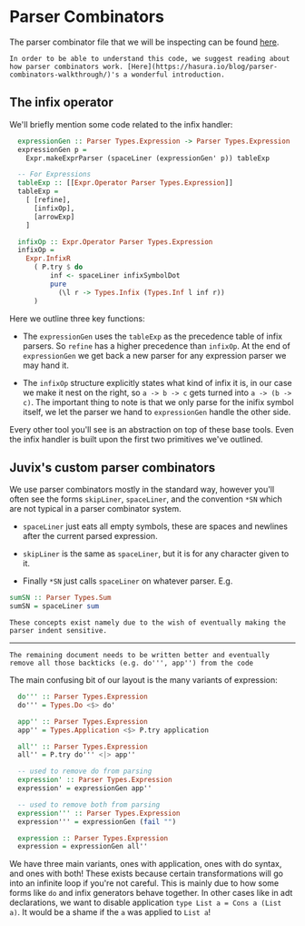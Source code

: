 
# Parser Combinators

The parser combinator file that we will be inspecting can be found
[here](https://github.com/heliaxdev/juvix/blob/develop/library/Frontend/src/Juvix/Frontend/Parser.hs).


```{note}
In order to be able to understand this code, we suggest reading about
how parser combinators work. [Here](https://hasura.io/blog/parser-combinators-walkthrough/)'s a wonderful introduction.
```
 
## The infix operator

We'll briefly mention some code related to the infix handler:

```haskell
  expressionGen :: Parser Types.Expression -> Parser Types.Expression
  expressionGen p =
    Expr.makeExprParser (spaceLiner (expressionGen' p)) tableExp

  -- For Expressions
  tableExp :: [[Expr.Operator Parser Types.Expression]]
  tableExp =
    [ [refine],
      [infixOp],
      [arrowExp]
    ]

  infixOp :: Expr.Operator Parser Types.Expression
  infixOp =
    Expr.InfixR
      ( P.try $ do
          inf <- spaceLiner infixSymbolDot
          pure
            (\l r -> Types.Infix (Types.Inf l inf r))
      )
```

Here we outline three key functions:

- The `expressionGen` uses the `tableExp` as the precedence table of infix parsers. So `refine` has a higher precedence than `infixOp`. At the end of `expressionGen` we get back a new parser for any expression parser we may hand it.

- The `infixOp` structure explicitly states what kind of infix it is, in our case we make it nest on the right, so `a -> b -> c` gets turned into `a -> (b -> c)`. The important thing to note is that we only parse for the inifix symbol itself, we let the parser we hand to `expressionGen` handle the other side.

Every other tool you'll see is an abstraction on top of these base
tools. Even the infix handler is built upon the first two primitives
we've outlined.

## Juvix's custom parser combinators

We use parser combinators mostly in the standard way, however you'll often see the forms `skipLiner`, `spaceLiner`, and the convention `*SN` which are not typical in a parser combinator system.

- `spaceLiner` just eats all empty symbols, these are spaces and
newlines after the current parsed expression.

- `skipLiner` is the same as `spaceLiner`, but it is for any character given to it.

- Finally `*SN` just calls `spaceLiner` on whatever parser. E.g.
```haskell
sumSN :: Parser Types.Sum
sumSN = spaceLiner sum
```

```{note}
These concepts exist namely due to the wish of eventually making the
parser indent sensitive.
```

---------

```{warning}
The remaining document needs to be written better and eventually remove all those backticks (e.g. do''', app'') from the code
```

The main confusing bit of our layout is the many variants of
expression:

```haskell
  do''' :: Parser Types.Expression
  do''' = Types.Do <$> do'

  app'' :: Parser Types.Expression
  app'' = Types.Application <$> P.try application

  all'' :: Parser Types.Expression
  all'' = P.try do''' <|> app''

  -- used to remove do from parsing
  expression' :: Parser Types.Expression
  expression' = expressionGen app''

  -- used to remove both from parsing
  expression''' :: Parser Types.Expression
  expression''' = expressionGen (fail "")

  expression :: Parser Types.Expression
  expression = expressionGen all''
```

We have three main variants, ones with application, ones with do
syntax, and ones with both! These exists because certain
transformations will go into an infinite loop if you're not
careful. This is mainly due to how some forms like `do` and infix
generators behave together. In other cases like in adt declarations,
we want to disable application `type List a = Cons a (List a)`. It
would be a shame if the `a` was applied to `List a`!